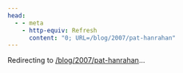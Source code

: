 ```yaml
---
head:
  - - meta
    - http-equiv: Refresh
      content: "0; URL=/blog/2007/pat-hanrahan"
---
```


Redirecting to <a href="/blog/2007/pat-hanrahan">/blog/2007/pat-hanrahan</a>…